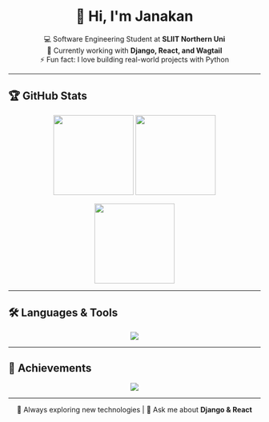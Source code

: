 <!-- Profile README -->

<h1 align="center">👋 Hi, I'm Janakan</h1>

<p align="center">
  💻 Software Engineering Student at <b>SLIIT Northern Uni</b><br>
  🌱 Currently working with <b>Django, React, and Wagtail</b><br>
  ⚡ Fun fact: I love building real-world projects with Python  
</p>

---

## 🏆 GitHub Stats  

<p align="center">
  <img src="https://github-readme-stats.vercel.app/api?username=janakan-45&show_icons=true&theme=dark" height="160" />
  <img src="https://github-readme-stats.vercel.app/api/top-langs/?username=janakan-45&layout=compact&theme=dark" height="160" />
</p>

<p align="center">
  <img src="https://streak-stats.demolab.com?user=janakan-45&theme=dark&hide_border=true" height="160"/>
</p>

---

## 🛠 Languages & Tools  

<p align="center">
  <img src="https://skillicons.dev/icons?i=python,django,react,nodejs,mysql,git,vscode&theme=dark" />
</p>

---

## 🏅 Achievements  

<p align="center">
  <img src="https://github-profile-trophy.vercel.app/?username=janakan-45&theme=onedark&row=1&column=6" />
</p>

---

<p align="center">
  🔭 Always exploring new technologies | 💬 Ask me about <b>Django & React</b>  
</p>
